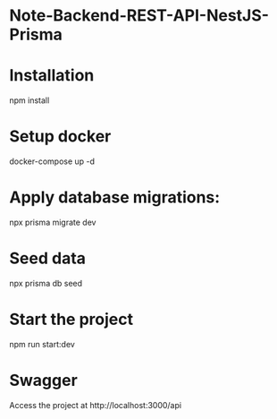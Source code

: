 # Note-Backend-REST-API-NestJS-Prisma


# Installation

npm install 

# Setup docker

docker-compose up -d

# Apply database migrations: 

npx prisma migrate dev


# Seed data

npx prisma db seed

# Start the project 

npm run start:dev

# Swagger
Access the project  at http://localhost:3000/api
